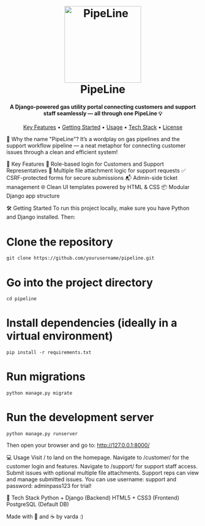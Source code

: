 <h1 align="center">
  <br>
  <img src="https://i.ibb.co/Pvc6HFPF/PipeLine.png" alt="PipeLine" border="0" width="200">
  <br>
  PipeLine
  <br>
</h1> <h4 align="center">A Django-powered gas utility portal connecting customers and support staff seamlessly — all through one PipeLine 💡</h4> <p align="center"> <a href="#key-features">Key Features</a> • <a href="#getting-started">Getting Started</a> • <a href="#usage">Usage</a> • <a href="#tech-stack">Tech Stack</a> • <a href="#license">License</a> </p>
📌 Why the name "PipeLine"?
It’s a wordplay on gas pipelines and the support workflow pipeline — a neat metaphor for connecting customer issues through a clean and efficient system!

🚀 Key Features
🔐 Role-based login for Customers and Support Representatives
📄 Multiple file attachment logic for support requests
✅ CSRF-protected forms for secure submissions
📬 Admin-side ticket management
🌐 Clean UI templates powered by HTML & CSS
📦 Modular Django app structure

🛠 Getting Started
To run this project locally, make sure you have Python and Django installed. Then:
# Clone the repository
```
git clone https://github.com/yourusername/pipeline.git
```
# Go into the project directory
```
cd pipeline
```
# Install dependencies (ideally in a virtual environment)
```
pip install -r requirements.txt
```
# Run migrations
```
python manage.py migrate
```
# Run the development server
```
python manage.py runserver
```
Then open your browser and go to:
http://127.0.0.1:8000/

💻 Usage
Visit / to land on the homepage.
Navigate to /customer/ for the customer login and features.
Navigate to /support/ for support staff access.
Submit issues with optional multiple file attachments.
Support reps can view and manage submitted issues. You can use username: support and password: adminpass123 for trial!

🧰 Tech Stack
Python + Django (Backend)
HTML5 + CSS3 (Frontend)
PostgreSQL (Default DB)

Made with 🧠 and ☕ by varda :)
